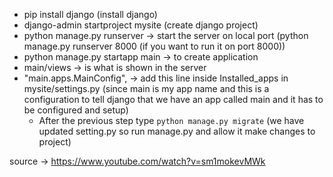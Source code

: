 * pip install django (install django) 
* django-admin startproject mysite (create django project)
* python manage.py runserver -> start the server on local port (python manage.py runserver 8000 (if you want to run it on port 8000))
* python manage.py startapp main -> to create application
* main/views -> is what is shown in the server
* "main.apps.MainConfig", -> add this line inside Installed_apps in mysite/settings.py (since main is my app name and this is a configuration to tell django that we have an app called main and it has to be configured and setup)
  * After the previous step type `python manage.py migrate` (we have updated setting.py so run manage.py and allow it make changes to project)





























source -> https://www.youtube.com/watch?v=sm1mokevMWk
